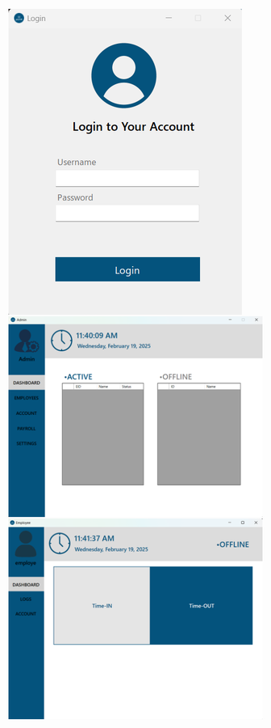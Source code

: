 ![App Screenshot](images/payroll_login.png)
![App Screenshot](images/payroll_admin.png)
![App Screenshot](images/payroll_employee.png)

